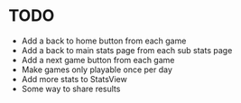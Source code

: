 # TODO
- Add a back to home button from each game
- Add a back to main stats page from each sub stats page
- Add a next game button from each game
- Make games only playable once per day
- Add more stats to StatsView
- Some way to share results
